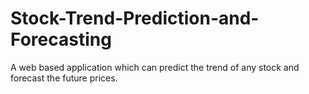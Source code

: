 # Stock-Trend-Prediction-and-Forecasting
A web based application which can predict the trend of any stock and forecast the future prices.
